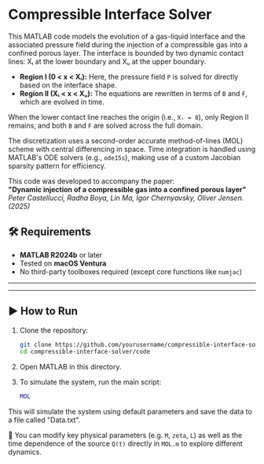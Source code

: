 # Compressible Interface Solver

This MATLAB code models the evolution of a gas-liquid interface and the associated pressure field during the injection of a compressible gas into a confined porous layer. The interface is bounded by two dynamic contact lines: Xₗ at the lower boundary and Xᵤ at the upper boundary.

- **Region I (0 < x < Xₗ):** Here, the pressure field `P` is solved for directly based on the interface shape.
- **Region II (Xₗ < x < Xᵤ):** The equations are rewritten in terms of `B` and `F`, which are evolved in time.

When the lower contact line reaches the origin (i.e., `Xₗ = 0`), only Region II remains, and both `B` and `F` are solved across the full domain.

The discretization uses a second-order accurate method-of-lines (MOL) scheme with central differencing in space. Time integration is handled using MATLAB's ODE solvers (e.g., `ode15s`), making use of a custom Jacobian sparsity pattern for efficiency.

This code was developed to accompany the paper:  
**"Dynamic injection of a compressible gas into a confined porous layer"**  
*Peter Castellucci, Radha Boya, Lin Ma, Igor Chernyavsky, Oliver Jensen. (2025)*  

## 🛠️ Requirements

- **MATLAB R2024b** or later
- Tested on **macOS Ventura**
- No third-party toolboxes required (except core functions like `numjac`)

---

---

## ▶️ How to Run

1. Clone the repository:
    ```bash
    git clone https://github.com/yourusername/compressible-interface-solver.git
    cd compressible-interface-solver/code
    ```

2. Open MATLAB in this directory.

3. To simulate the system, run the main script:

    ```matlab
    MOL
    ```

This will simulate the system using default parameters and save the data to a file called "Data.txt".

🔧 You can modify key physical parameters (e.g. `M`, `zeta`, `L`) as well as the time dependence of the source `Q(t)` directly in `MOL.m` to explore different dynamics.

